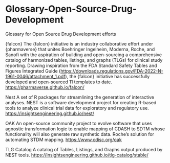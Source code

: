 # Glossary-Open-Source-Drug-Development
Glossary for Open Source Drug Development efforts

{falcon} 
The {falcon} initiative is an industry collaborative effort under {pharmaverse} that unites Boehringer Ingelheim, Moderna, Roche, and Sanofi with the aspiration of building and open-sourcing a comprehensive catalog of harmonized tables, listings, and graphs (TLGs) for clinical study reporting. Drawing inspiration from the FDA Standard Safety Tables and Figures Integrated Guide (https://downloads.regulations.gov/FDA-2022-N-1961-0046/attachment_1.pdf), the {falcon} initiative has successfully developed and open-sourced 11 templates to date.  
https://pharmaverse.github.io/falcon/

Nest
A set of R packages for streamlining the generation of interactive analyses. NEST is a software development project for creating R-based tools to analyze clinical trial data for exploratory and regulatory use.
https://insightsengineering.github.io/nest/

OAK
An open-source community project to evolve software that uses agnostic transformation logic to enable mapping of CDASH to SDTM whose functionality will also generate raw synthetic data. Roche’s solution for automating STDM mapping.
https://www.cdisc.org/oak

TLG Catalog
A catalog of Tables, Listings, and Graphs output produced by NEST tools.
https://insightsengineering.github.io/tlg-catalog/stable/


